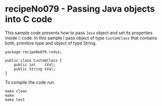 # recipeNo079 - Passing Java objects into C code

This sample code presents how to pass `Java` object and set its properties inside `C` code. In this sample I pass object of type `CustomClass` that contains both, primitive type and object of type String.

    package recipeNo079.redux;

    public class CustomClass {
        public int    iVal;
        public String sVal;
    }

To compile the code run

    make clean
    make 
    make test


